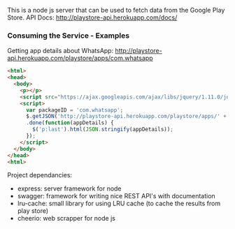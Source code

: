 This is a node js server that can be used to fetch data from the Google Play Store. API Docs: http://playstore-api.herokuapp.com/docs/

### Consuming the Service - Examples

Getting app details about WhatsApp:
http://playstore-api.herokuapp.com/playstore/apps/com.whatsapp

```html
<html>
<head>
  <body>
    <p></p>
    <script src="https://ajax.googleapis.com/ajax/libs/jquery/1.11.0/jquery.min.js"></script>
    <script>
      var packageID = 'com.whatsapp';
      $.getJSON('http://playstore-api.herokuapp.com/playstore/apps/' + packageID)
      .done(function(appDetails) {
        $('p:last').html(JSON.stringify(appDetails));
      });
    </script>
  </body>
</head>
<html>
```

Project dependancies:
- express: server framework for node
- swagger: framework for writing nice REST API's with documentation 
- lru-cache: small library for using LRU cache (to cache the results from play store)
- cheerio: web scrapper for node js
